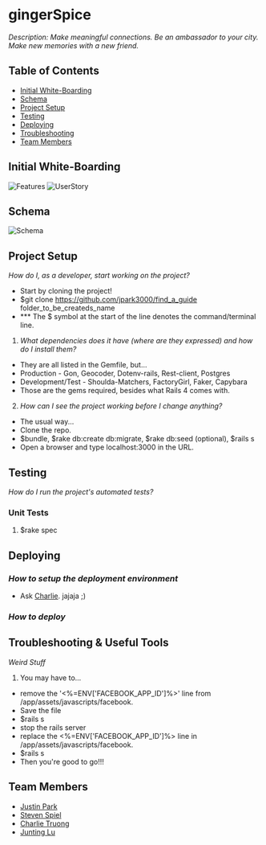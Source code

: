 # gingerSpice

_Description: Make meaningful connections. Be an ambassador to your city. Make new memories with a new friend._

## Table of Contents

* [Initial White-Boarding](#initial-whiteboarding)
* [Schema](#schema)
* [Project Setup](#project-setup)
* [Testing](#testing)
* [Deploying](#deploying)
* [Troubleshooting](#troubleshooting)
* [Team Members](#team-members)

## <a name="initial-whiteboarding"></a>Initial White-Boarding
![Features](http://i.minus.com/iGABsn7Bg2Hf0.jpg)
![UserStory](http://i.minus.com/i4dlGntnpFvev.JPG)

## <a name="schema"></a>Schema
![Schema](http://i.minus.com/ibikqHkEtJ9HQb.png)

## <a name="project-setup"></a>Project Setup

_How do I, as a developer, start working on the project?_
  - Start by cloning the project!
  - $git clone https://github.com/jpark3000/find_a_guide folder_to_be_createds_name
  - *** The $ symbol at the start of the line denotes the command/terminal line.

1. _What dependencies does it have (where are they expressed) and how do I install them?_
  - They are all listed in the Gemfile, but...
  - Production - Gon, Geocoder, Dotenv-rails, Rest-client, Postgres
  - Development/Test - Shoulda-Matchers, FactoryGirl, Faker, Capybara
  - Those are the gems required, besides what Rails 4 comes with.

2. _How can I see the project working before I change anything?_
  - The usual way...
  - Clone the repo.
  - $bundle, $rake db:create db:migrate, $rake db:seed (optional), $rails s
  - Open a browser and type localhost:3000 in the URL.

## <a name="testing"></a>Testing

_How do I run the project's automated tests?_

### Unit Tests

1. $rake spec


## <a name="deploying"></a>Deploying

### _How to setup the deployment environment_

- Ask  <a href="https://github.com/CharlieTruong">Charlie</a>. jajaja ;)

### _How to deploy_

## <a name="troubleshooting"></a>Troubleshooting & Useful Tools

_Weird Stuff_
1. You may have to...
  - remove the '<%=ENV['FACEBOOK_APP_ID']%>' line from /app/assets/javascripts/facebook.
  - Save the file
  - $rails s
  - stop the rails server
  - replace the <%=ENV['FACEBOOK_APP_ID']%> line in /app/assets/javascripts/facebook.
  - $rails s
  - Then you're good to go!!!



## <a name="team-members"></a>Team Members
* <a href="https://github.com/jpark3000">Justin Park</a>
* <a href="https://github.com/stevenspiel">Steven Spiel</a>
* <a href="https://github.com/CharlieTruong">Charlie Truong</a>
* <a href="https://github.com/gnitnuj">Junting Lu</a>

